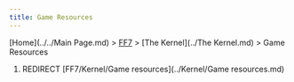 ```yaml
---
title: Game Resources
---
```


[Home](../../Main Page.md) > [FF7](../../FF7.md) > [The Kernel](../The Kernel.md) > Game Resources

1.  REDIRECT [FF7/Kernel/Game resources](../Kernel/Game resources.md)
